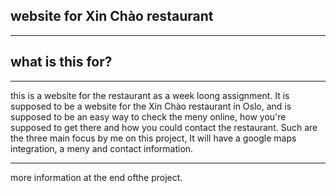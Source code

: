 ## website for Xin Chào restaurant
---

## what is this for?

---

this is a website for the restaurant as a week loong assignment. It is supposed to be a website for the Xin Chào restaurant in Oslo, and is supposed to be an easy way to check the meny online, how you're supposed to get there and how you could contact the restaurant. Such are the three main focus by me on this project, It will have a google maps integration, a meny and contact information. 

---

more information at the end ofthe project.